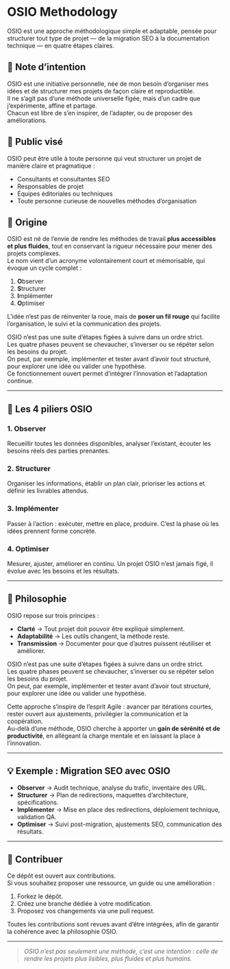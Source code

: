 # OSIO Methodology

OSIO est une approche méthodologique simple et adaptable, pensée pour structurer tout type de projet — de la migration SEO à la documentation technique — en quatre étapes claires.

## 💬 Note d’intention

OSIO est une initiative personnelle, née de mon besoin d’organiser mes idées et de structurer mes projets de façon claire et reproductible.  
Il ne s’agit pas d’une méthode universelle figée, mais d’un cadre que j’expérimente, affine et partage.  
Chacun est libre de s’en inspirer, de l’adapter, ou de proposer des améliorations.

## 🎯 Public visé

OSIO peut être utile à toute personne qui veut structurer un projet de manière claire et pragmatique :  
- Consultants et consultantes SEO 
- Responsables de projet 
- Équipes éditoriales ou techniques 
- Toute personne curieuse de nouvelles méthodes d’organisation

## 📜 Origine

OSIO est né de l’envie de rendre les méthodes de travail **plus accessibles et plus fluides**, tout en conservant la rigueur nécessaire pour mener des projets complexes.  
Le nom vient d’un acronyme volontairement court et mémorisable, qui évoque un cycle complet :

1. **O**bserver  
2. **S**tructurer  
3. **I**mplémenter  
4. **O**ptimiser  

L’idée n’est pas de réinventer la roue, mais de **poser un fil rouge** qui facilite l’organisation, le suivi et la communication des projets.

OSIO n’est pas une suite d’étapes figées à suivre dans un ordre strict.  
Les quatre phases peuvent se chevaucher, s’inverser ou se répéter selon les besoins du projet.  
On peut, par exemple, implémenter et tester avant d’avoir tout structuré, pour explorer une idée ou valider une hypothèse.  
Ce fonctionnement ouvert permet d’intégrer l’innovation et l’adaptation continue.

---

## 🧭 Les 4 piliers OSIO

### 1. Observer
Recueillir toutes les données disponibles, analyser l’existant, écouter les besoins réels des parties prenantes.

### 2. Structurer
Organiser les informations, établir un plan clair, prioriser les actions et définir les livrables attendus.

### 3. Implémenter
Passer à l’action : exécuter, mettre en place, produire. C’est la phase où les idées prennent forme concrète.

### 4. Optimiser
Mesurer, ajuster, améliorer en continu. Un projet OSIO n’est jamais figé, il évolue avec les besoins et les résultats.

---

## 🎯 Philosophie

OSIO repose sur trois principes :

- **Clarté** → Tout projet doit pouvoir être expliqué simplement.  
- **Adaptabilité** → Les outils changent, la méthode reste.  
- **Transmission** → Documenter pour que d’autres puissent réutiliser et améliorer.

OSIO n’est pas une suite d’étapes figées à suivre dans un ordre strict.  
Les quatre phases peuvent se chevaucher, s’inverser ou se répéter selon les besoins du projet.  
On peut, par exemple, implémenter et tester avant d’avoir tout structuré, pour explorer une idée ou valider une hypothèse.  

Cette approche s’inspire de l’esprit Agile :  avancer par itérations courtes, rester ouvert aux ajustements, privilégier la communication et la coopération.  
Au-delà d’une méthode, OSIO cherche à apporter un **gain de sérénité et de productivité**, en allégeant la charge mentale et en laissant la place à l’innovation.

---

## 💡 Exemple : Migration SEO avec OSIO

- **Observer** → Audit technique, analyse du trafic, inventaire des URL.  
- **Structurer** → Plan de redirections, maquettes d’architecture, spécifications.  
- **Implémenter** → Mise en place des redirections, déploiement technique, validation QA.  
- **Optimiser** → Suivi post-migration, ajustements SEO, communication des résultats.

---

## 🤝 Contribuer

Ce dépôt est ouvert aux contributions.  
Si vous souhaitez proposer une ressource, un guide ou une amélioration :

1. Forkez le dépôt.
2. Créez une branche dédiée à votre modification.
3. Proposez vos changements via une pull request.

Toutes les contributions sont revues avant d’être intégrées,  afin de garantir la cohérence avec la philosophie OSIO.

---

> *OSIO n’est pas seulement une méthode, c’est une intention : celle de rendre les projets plus lisibles, plus fluides et plus humains.*
